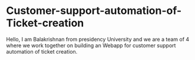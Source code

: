 # Customer-support-automation-of-Ticket-creation
Hello,
I am Balakrishnan from presidency University and we are a team of 4 where we work together on building an Webapp for customer support automation of ticket creation.

